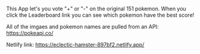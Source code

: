 This App let's you vote "+" or "-" on the original 151 pokemon. When you click the Leaderboard link you can see which pokemon have the best score!

All of the imgaes and pokemon names are pulled from an API: https://pokeapi.co/


Netlify link:
https://eclectic-hamster-897bf2.netlify.app/
